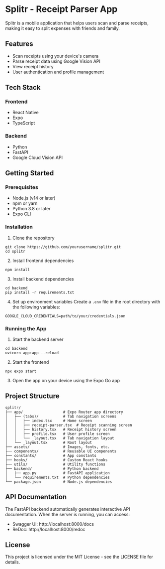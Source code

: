 # Splitr - Receipt Parser App

Splitr is a mobile application that helps users scan and parse receipts, making it easy to split expenses with friends and family.

## Features

- Scan receipts using your device's camera
- Parse receipt data using Google Vision API
- View receipt history
- User authentication and profile management

## Tech Stack

### Frontend
- React Native
- Expo
- TypeScript

### Backend
- Python
- FastAPI
- Google Cloud Vision API

## Getting Started

### Prerequisites
- Node.js (v14 or later)
- npm or yarn
- Python 3.8 or later
- Expo CLI

### Installation

1. Clone the repository
```
git clone https://github.com/yourusername/splitr.git
cd splitr
```

2. Install frontend dependencies
```
npm install
```

3. Install backend dependencies
```
cd backend
pip install -r requirements.txt
```

4. Set up environment variables
Create a `.env` file in the root directory with the following variables:
```
GOOGLE_CLOUD_CREDENTIALS=path/to/your/credentials.json
```

### Running the App

1. Start the backend server
```
cd backend
uvicorn app:app --reload
```

2. Start the frontend
```
npx expo start
```

3. Open the app on your device using the Expo Go app

## Project Structure

```
splitr/
├── app/                  # Expo Router app directory
│   ├── (tabs)/           # Tab navigation screens
│   │   ├── index.tsx     # Home screen
│   │   ├── receipt-parser.tsx  # Receipt scanning screen
│   │   ├── history.tsx   # Receipt history screen
│   │   ├── profile.tsx   # User profile screen
│   │   └── _layout.tsx   # Tab navigation layout
│   └── _layout.tsx       # Root layout
├── assets/               # Images, fonts, etc.
├── components/           # Reusable UI components
├── constants/            # App constants
├── hooks/                # Custom React hooks
├── utils/                # Utility functions
├── backend/              # Python backend
│   ├── app.py            # FastAPI application
│   └── requirements.txt  # Python dependencies
└── package.json          # Node.js dependencies
```

## API Documentation

The FastAPI backend automatically generates interactive API documentation. When the server is running, you can access:

- Swagger UI: http://localhost:8000/docs
- ReDoc: http://localhost:8000/redoc

## License

This project is licensed under the MIT License - see the LICENSE file for details.
